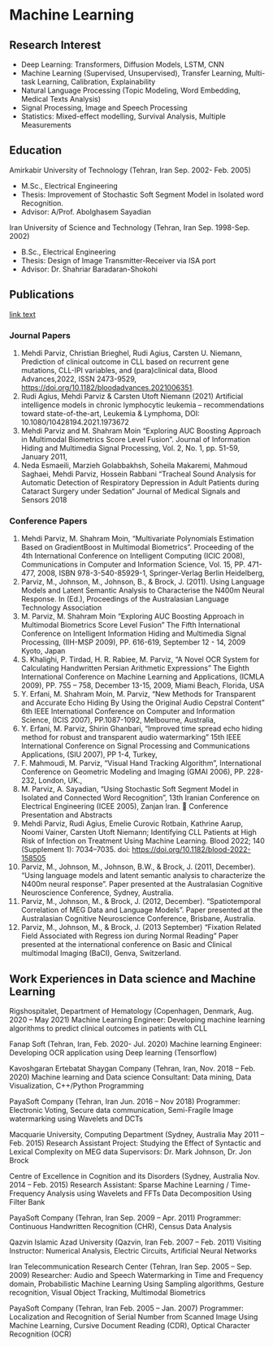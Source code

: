 # Machine Learning 
## Research Interest
- Deep Learning: Transformers, Diffusion Models, LSTM, CNN
- Machine Learning (Supervised, Unsupervised), Transfer Learning, Multi-task Learning, Calibration, Explainability
- Natural Language Processing (Topic Modeling, Word Embedding, Medical Texts Analysis) 
- Signal Processing, Image and Speech Processing
- Statistics: Mixed-effect modelling, Survival Analysis, Multiple Measurements

## Education
Amirkabir University of Technology (Tehran, Iran Sep. 2002- Feb. 2005)
-	M.Sc., Electrical Engineering
-	Thesis: Improvement of Stochastic Soft Segment Model in Isolated word Recognition.
-	Advisor: A/Prof. Abolghasem Sayadian

Iran University of Science and Technology (Tehran, Iran Sep. 1998-Sep. 2002)
-	B.Sc., Electrical Engineering
-	Thesis: Design of Image Transmitter-Receiver via ISA port 
-	Advisor: Dr. Shahriar Baradaran-Shokohi

## Publications
<a href="/publications">link text</a>
###	Journal Papers
1. Mehdi Parviz, Christian Brieghel, Rudi Agius, Carsten U. Niemann, Prediction of clinical outcome in CLL based on recurrent gene mutations, CLL-IPI variables, and (para)clinical data, Blood Advances,2022, ISSN 2473-9529, https://doi.org/10.1182/bloodadvances.2021006351.
2. Rudi Agius, Mehdi Parviz & Carsten Utoft Niemann (2021) Artificial intelligence models in chronic lymphocytic leukemia – recommendations toward state-of-the-art, Leukemia & Lymphoma, DOI: 10.1080/10428194.2021.1973672 
3. Mehdi Parviz and M. Shahram Moin “Exploring AUC Boosting Approach in Multimodal Biometrics Score Level Fusion”. Journal of Information Hiding and Multimedia Signal Processing, Vol. 2, No. 1, pp. 51-59, January 2011, 
4. Neda Esmaeili, Marzieh Golabbakhsh, Soheila Makaremi, Mahmoud Saghaei, Mehdi Parviz, Hossein Rabbani “Tracheal Sound Analysis for Automatic Detection of Respiratory Depression in Adult Patients during Cataract Surgery under Sedation” Journal of Medical Signals and Sensors 2018
###	Conference Papers
1.	Mehdi Parviz, M. Shahram Moin, “Multivariate Polynomials Estimation Based on GradientBoost in Multimodal Biometrics”. Proceeding of the 4th International Conference on Intelligent Computing (ICIC 2008), Communications in Computer and Information Science, Vol. 15, PP. 471-477, 2008, ISBN 978-3-540-85929-1, Springer-Verlag Berlin Heidelberg, 
2.	 Parviz, M., Johnson, M., Johnson, B., & Brock, J. (2011). Using Language Models and Latent Semantic Analysis to Characterise the N400m Neural Response. In (Ed.), Proceedings of the Australasian Language Technology Association
3.	 M. Parviz, M. Shahram Moin “Exploring AUC Boosting Approach in Multimodal Biometrics Score Level Fusion” The Fifth International Conference on Intelligent Information Hiding and Multimedia Signal Processing, (IIH-MSP 2009), PP. 616-619, September 12 - 14, 2009   Kyoto, Japan
4.	 S. Khalighi, P. Tirdad, H. R. Rabiee, M. Parviz, “A Novel OCR System for Calculating Handwritten Persian Arithmetic Expressions” The Eighth International Conference on Machine Learning and Applications, (ICMLA 2009), PP. 755 – 758, December   13-15, 2009, Miami Beach, Florida, USA
5.	 Y. Erfani, M. Shahram Moin, M. Parviz, “New Methods for Transparent and Accurate Echo Hiding By Using the Original Audio Cepstral Content” 6th IEEE International Conference on Computer and Information Science, (ICIS 2007), PP.1087-1092, Melbourne, Australia,
6.	 Y. Erfani, M. Parviz, Shirin Ghanbari, “Improved time spread echo hiding method for robust and transparent audio watermarking” 15th IEEE International Conference on Signal Processing and Communications Applications, (SIU 2007), PP 1-4, Turkey,
7.	 F. Mahmoudi, M. Parviz, “Visual Hand Tracking Algorithm”, International Conference on Geometric Modeling and Imaging (GMAI 2006), PP. 228-232, London, UK.,
8.	 M. Parviz, A. Sayadian, “Using Stochastic Soft Segment Model in Isolated and Connected Word Recognition”, 13th Iranian Conference on Electrical Engineering (ICEE 2005), Zanjan Iran.
	Conference Presentation and Abstracts
1.	Mehdi Parviz, Rudi Agius, Emelie Curovic Rotbain, Kathrine Aarup, Noomi Vainer, Carsten Utoft Niemann; Identifying CLL Patients at High Risk of Infection on Treatment Using Machine Learning. Blood 2022; 140 (Supplement 1): 7034–7035. doi: https://doi.org/10.1182/blood-2022-158505
2.	Parviz, M., Johnson, M., Johnson, B.W., & Brock, J. (2011, December). “Using language models and latent semantic analysis to characterize the N400m neural response”. Paper presented at the Australasian Cognitive Neuroscience Conference, Sydney, Australia.
3.	Parviz, M., Johnson, M., & Brock, J. (2012, December). “Spatiotemporal Correlation of MEG Data and Language Models”. Paper presented at the Australasian Cognitive Neuroscience Conference, Brisbane, Australia.
4.	Parviz, M., Johnson, M., & Brock, J. (2013 September) “Fixation Related Field Associated with Regress ion during Normal Reading” Paper presented at the international conference on Basic and Clinical multimodal Imaging (BaCI), Genva, Switzerland.

## Work Experiences in Data science and Machine Learning
Rigshospitalet, Department of Hematology (Copenhagen, Denmark, Aug. 2020 – May 2021)
Machine Learning Engineer: Developing machine learning algorithms to predict clinical outcomes in patients with CLL

Fanap Soft (Tehran, Iran, Feb. 2020- Jul. 2020)
Machine learning Engineer: Developing OCR application using Deep learning (Tensorflow)

Kavoshgaran Ertebatat Shaygan Company (Tehran, Iran, Nov. 2018 – Feb. 2020)
Machine learning and Data science Consultant: Data mining, Data Visualization, C++/Python Programming

PayaSoft Company (Tehran, Iran Jun. 2016 – Nov 2018)
Programmer: Electronic Voting, Secure data communication, Semi-Fragile Image watermarking using Wavelets and DCTs

Macquarie University, Computing Department (Sydney, Australia May 2011 – Feb. 2015)
Research Assistant
Project: Studying the Effect of Syntactic and Lexical Complexity on MEG data 
Supervisors: Dr. Mark Johnson, Dr. Jon Brock

Centre of Excellence in Cognition and its Disorders (Sydney, Australia   Nov. 2014 – Feb. 2015)
Research Assistant: Sparse Machine Learning / Time-Frequency Analysis using Wavelets and FFTs
Data Decomposition Using Filter Bank      

PayaSoft Company (Tehran, Iran Sep. 2009 – Apr. 2011)
Programmer: Continuous Handwritten Recognition (CHR), Census Data Analysis 

Qazvin Islamic Azad University (Qazvin, Iran Feb. 2007 – Feb. 2011)
Visiting Instructor: Numerical Analysis, Electric Circuits, Artificial Neural Networks

Iran Telecommunication Research Center (Tehran, Iran    Sep. 2005 – Sep. 2009)
Researcher: Audio and Speech Watermarking in Time and Frequency domain, Probabilistic Machine Learning Using Sampling algorithms, Gesture recognition, Visual Object Tracking, Multimodal Biometrics 

PayaSoft Company (Tehran, Iran Feb. 2005 – Jan. 2007)
Programmer: Localization and Recognition of Serial Number from Scanned Image Using Machine Learning, Cursive Document Reading (CDR), Optical Character Recognition (OCR)




